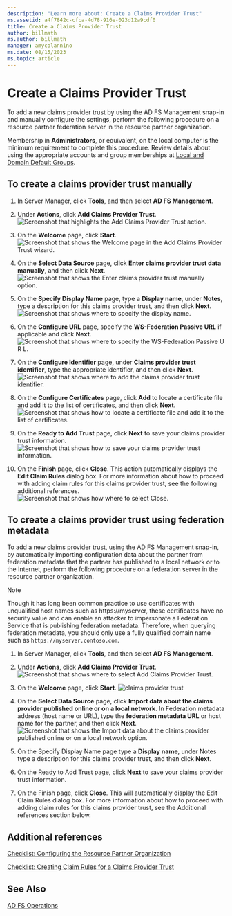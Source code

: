 ```yaml
---
description: "Learn more about: Create a Claims Provider Trust"
ms.assetid: a4f7842c-cfca-4d78-916e-023d12a9cdf0
title: Create a Claims Provider Trust
author: billmath
ms.author: billmath
manager: amycolannino
ms.date: 08/15/2023
ms.topic: article
---
```


# Create a Claims Provider Trust

To add a new claims provider trust by using the AD FS Management snap\-in and manually configure the settings, perform the following procedure on a resource partner federation server in the resource partner organization.

Membership in **Administrators**, or equivalent, on the local computer is the minimum requirement to complete this procedure.  Review details about using the appropriate accounts and group memberships at [Local and Domain Default Groups](/previous-versions/orphan-topics/ws.10/dd728026(v=ws.10)).

## To create a claims provider trust manually

1.  In Server Manager, click **Tools**, and then select **AD FS Management**.

2.  Under **Actions**, click **Add Claims Provider Trust**.
![Screenshot that highlights the Add Claims Provider Trust action.](media/Create-a-Claims-Provider-Trust/addclaim1.PNG)

3.  On the **Welcome** page, click **Start**.
![Screenshot that shows the Welcome page in the Add Claims Provider Trust wizard.](media/Create-a-Claims-Provider-Trust/addclaim2.PNG)

4.  On the **Select Data Source** page, click **Enter claims provider trust data manually**, and then click **Next**.
![Screenshot that shows the Enter claims provider trust manually option.](media/Create-a-Claims-Provider-Trust/addclaim3.PNG)

5.  On the **Specify Display Name** page, type a **Display name**, under **Notes**, type a description for this claims provider trust, and then click **Next**.
![Screenshot that shows where to specify the display name.](media/Create-a-Claims-Provider-Trust/addclaim4.PNG)

6.  On the **Configure URL** page, specify the **WS-Federation Passive URL** if applicable and click **Next**.
![Screenshot that shows where to specify the WS-Federation Passive U R L.](media/Create-a-Claims-Provider-Trust/addclaim5.PNG)

8. On the **Configure Identifier** page, under **Claims provider trust identifier**, type the appropriate identifier, and then click **Next**.
![Screenshot that shows where to add the claims provider trust identifier.](media/Create-a-Claims-Provider-Trust/addclaim6.PNG)

9. On the **Configure Certificates** page, click **Add** to locate a certificate file and add it to the list of certificates, and then click **Next**.
![Screenshot that shows how to locate a certificate file and add it to the list of certificates.](media/Create-a-Claims-Provider-Trust/addclaim7.PNG)

10. On the **Ready to Add Trust** page, click **Next** to save your claims provider trust information.
![Screenshot that shows how to save your claims provider trust information.](media/Create-a-Claims-Provider-Trust/addclaim8.PNG)

11. On the **Finish** page, click **Close**. This action automatically displays the **Edit Claim Rules** dialog box. For more information about how to proceed with adding claim rules for this claims provider trust, see the following additional references.
![Screenshot that shows how where to select Close.](media/Create-a-Claims-Provider-Trust/addclaim9.PNG)

## To create a claims provider trust using federation metadata
To add a new claims provider trust, using the AD FS Management snap-in, by automatically importing configuration data about the partner from federation metadata that the partner has published to a local network or to the Internet, perform the following procedure on a federation server in the resource partner organization.

>[!NOTE]
>Though it has long been common practice to use certificates with unqualified host names such as https:\//myserver, these certificates have no security value and can enable an attacker to impersonate a Federation Service that is publishing federation metadata. Therefore, when querying federation metadata, you should only use a fully qualified domain name such as `https://myserver.contoso.com`.

1.  In Server Manager, click **Tools**, and then select **AD FS Management**.

2.  Under **Actions**, click **Add Claims Provider Trust**.
![Screenshot that shows where to select Add Claims Provider Trust.](media/Create-a-Claims-Provider-Trust/addclaim1.PNG)

3.  On the **Welcome** page, click **Start**.
![claims provider trust](media/Create-a-Claims-Provider-Trust/addclaim2.PNG)

4.  On the **Select Data Source** page, click **Import data about the claims provider published online or on a local network**. In Federation metadata address (host name or URL), type the **federation metadata URL** or host name for the partner, and then click **Next**.
![Screenshot that shows the Import data about the claims provider published online or on a local network option.](media/Create-a-Claims-Provider-Trust/addclaim10.PNG)

5.  On the Specify Display Name page type a **Display name**, under Notes type a description for this claims provider trust, and then click **Next**.

6.  On the Ready to Add Trust page, click **Next** to save your claims provider trust information.

7.  On the Finish page, click **Close**. This will automatically display the Edit Claim Rules dialog box. For more information about how to proceed with adding claim rules for this claims provider trust, see the Additional references section below.




## Additional references
[Checklist: Configuring the Resource Partner Organization](../../ad-fs/deployment/Checklist--Configuring-the-Resource-Partner-Organization.md)

[Checklist: Creating Claim Rules for a Claims Provider Trust](../../ad-fs/deployment/Checklist--Creating-Claim-Rules-for-a-Claims-Provider-Trust.md)

## See Also
[AD FS Operations](../ad-fs-operations.md)
